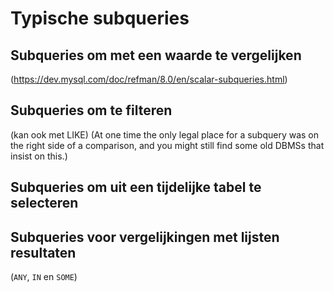 # Typische subqueries

## Subqueries om met een waarde te vergelijken
(https://dev.mysql.com/doc/refman/8.0/en/scalar-subqueries.html)

## Subqueries om te filteren
(kan ook met LIKE)
(At one time the only legal place for a subquery was on the right side of a comparison, and you might still find some old DBMSs that insist on this.)


## Subqueries om uit een tijdelijke tabel te selecteren

## Subqueries voor vergelijkingen met lijsten resultaten
(`ANY`, `IN` en `SOME`)


